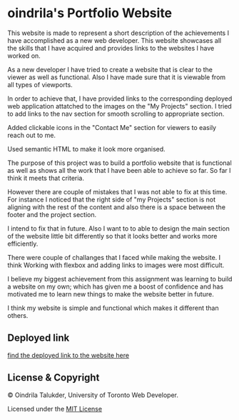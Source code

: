 # oindrila's Portfolio Website
This website is made to represent a short description of the achievements I have accomplished as a new web developer. This website showcases all the skills that I have acquired and provides links to the websites I have worked on.

As a new developer I have tried to create a website that is clear to the viewer as well as functional. Also I have made sure that it is viewable from all types of viewports.

In order to achieve that, I have provided links to the corresponding deployed web application attatched to the images on the "My Projects" section. I tried to add links to the nav section for smooth scrolling to appropriate section. 

 Added clickable icons in the "Contact Me" section for viewers to easily reach out to me.  

Used semantic HTML to make it look more organised.

The purpose of this project was to build a portfolio website that is functional as well as shows all the work that I have been able to achieve so far. So far I think it meets that criteria. 

However there are couple of mistakes that I was not able to fix at this time. For instance I noticed that the right side of "my Projects" section is not aligning with the rest of the content and also there is a space between the footer and the project section. 

I intend to fix that in future. Also I want to to able to design the main section of the website little bit differently so that it looks better and works more efficiently.

There were couple of challanges that I faced while making the website. I think Working with flexbox and adding links to images were most difficult. 

I believe my biggest achievement from this assignment was learning to build a website on my own; which has given me a boost of confidence and has motivated me to learn new things to make the website better in future.

I think my website is simple and functional which makes it different than others.


## Deployed link
 
[find the deployed link to the website here](https://oindrila11.github.io/oindrila-portfolio-love-pray-hope/)

## License & Copyright

© Oindrila Talukder, University of Toronto Web Developer.

Licensed under the [MIT License](LICENSE)

